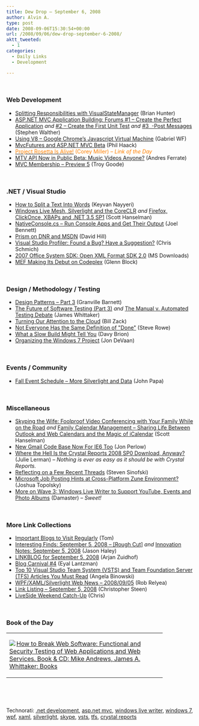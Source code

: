 ```yaml
---
title: Dew Drop – September 6, 2008
author: Alvin A.
type: post
date: 2008-09-06T15:30:54+00:00
url: /2008/09/06/dew-drop-september-6-2008/
aktt_tweeted:
  - 1
categories:
  - Daily Links
  - Development

---
```

</p> 

&#160;

### Web Development

  * <a target="_blank" href="http://rdaarchitecture.blogspot.com/2008/09/splitting-responsibilities-with.html">Splitting Responsibilities with VisualStateManager</a> (Brian Hunter)
  * <a target="_blank" href="http://weblogs.asp.net/stephenwalther/archive/2008/09/05/asp-net-mvc-application-building-forums-1-create-the-perfect-application.aspx">ASP.NET MVC Application Building: Forums #1 &#8211; Create the Perfect Application</a>&#160;_and_&#160;<a target="_blank" href="http://weblogs.asp.net/stephenwalther/archive/2008/09/05/asp-net-mvc-application-building-forums-2-create-the-first-unit-test.aspx">#2 &#8211; Create the First Unit Test</a> _and_&#160;<a target="_blank" href="http://weblogs.asp.net/stephenwalther/archive/2008/09/05/asp-net-mvc-application-building-forums-3-post-messages.aspx">#3&#160; -Post Messages</a> (Stephen Walther)
  * <a target="_blank" href="http://www.codeproject.com/KB/library/Using_V8_Javascript_VM.aspx">Using V8 &#8211; Google Chrome&#8217;s Javascript Virtual Machine</a> (Gabriel WF)
  * <a target="_blank" href="http://haacked.com/archive/2008/09/05/mvcfutures-and-asp.net-mvc-beta.aspx">MvcFutures and ASP.NET MVC Beta</a> (Phil Haack)
  * <a target="_blank" href="http://www.coreysportfolio.com/post/2008/09/Project-Rosetta-is-alive!.aspx"><font color="#ff8000">Project Rosetta Is Alive!</font></a> <font color="#ff8000">(Corey Miller) <em>– Link of the Day</em></font>
  * <a target="_blank" href="http://blog.programmableweb.com/2008/09/05/mtv-api-now-in-public-beta-music-videos-anyone/">MTV API Now in Public Beta: Music Videos Anyone?</a> (Andres Ferrate)
  * <a target="_blank" href="http://www.squaredroot.com/post/2008/09/06/MVC-Membership-Preview-5.aspx">MVC Membership &#8211; Preview 5</a> (Troy Goode)

&#160;

### .NET / Visual Studio

  * <a target="_blank" href="http://nayyeri.net/blog/how-to-split-a-text-into-words/">How to Split a Text Into Words</a> (Keyvan Nayyeri)
  * <a target="_blank" href="http://www.hanselman.com/blog/WindowsLiveMeshSilverlightAndTheCoreCLR.aspx">Windows Live Mesh, Silverlight and the CoreCLR</a>&#160;_and_&#160;<a target="_blank" href="http://www.hanselman.com/blog/FirefoxClickOnceXBAPsAndNET35SP1.aspx">Firefox, ClickOnce, XBAPs and .NET 3.5 SP1</a> (Scott Hanselman)
  * <a target="_blank" href="http://huddledmasses.org/nativeconsolecs-run-console-apps-and-get-their-output/">NativeConsole.cs &#8211; Run Console Apps and Get Their Output</a> (Joel Bennett)
  * <a target="_blank" href="http://blogs.msdn.com/dphill/archive/2008/09/05/prism-on-dnr-and-msdn.aspx">Prism on DNR and MSDN</a> (David Hill)
  * <a target="_blank" href="http://blogs.msdn.com/chrissc/archive/2008/09/05/visual-studio-profiler-found-a-bug-have-a-suggestion.aspx">Visual Studio Profiler: Found a Bug? Have a Suggestion?</a> (Chris Schmich)
  * <a target="_blank" href="http://www.microsoft.com/downloads/details.aspx?familyid=c6e744e5-36e9-45f5-8d8c-331df206e0d0&displaylang=en&tm">2007 Office System SDK: Open XML Format SDK 2.0</a> (MS Downloads)
  * <a target="_blank" href="http://blogs.msdn.com/gblock/archive/2008/09/06/mef-making-its-debut-on-codeplex.aspx">MEF Making Its Debut on Codeplex</a> (Glenn Block)

&#160;

### Design / Methodology / Testing

  * <a target="_blank" href="http://dotnetslackers.com/articles/designpatterns/Design-Patterns-Part-3.aspx">Design Patterns &#8211; Part 3</a> (Granville Barnett)
  * <a target="_blank" href="http://blogs.msdn.com/james_whittaker/archive/2008/09/05/the-future-of-software-testing-part-3.aspx">The Future of Software Testing (Part 3)</a>&#160;_and_&#160;<a target="_blank" href="http://blogs.msdn.com/james_whittaker/archive/2008/09/05/the-manual-v-automated-testing-debate.aspx">The Manual v. Automated Testing Debate</a> (James Whittaker)
  * <a target="_blank" href="http://blogs.msdn.com/billzack/archive/2008/09/05/turning-our-attention-to-the-cloud.aspx">Turning Our Attention to the Cloud</a> (Bill Zack)
  * <a target="_blank" href="http://blogs.msdn.com/steverowe/archive/2008/09/05/not-everyone-has-the-same-definition-of-done.aspx">Not Everyone Has the Same Definition of "Done"</a> (Steve Rowe)
  * <a target="_blank" href="http://davybrion.com/blog/2008/09/what-a-slow-build-might-tell-you/">What a Slow Build Might Tell You</a> (Davy Brion)
  * <a target="_blank" href="http://blogs.msdn.com/e7/archive/2008/09/05/organizing-the-windows-7-project.aspx">Organizing the Windows 7 Project</a> (Jon DeVaan)

&#160;

### Events / Community

  * <a target="_blank" href="http://johnpapa.net/all/fall-event-schedule-ndash-more-silverlight-and-data/">Fall Event Schedule &#8211; More Silverlight and Data</a> (John Papa)

&#160;

### Miscellaneous

  * <a target="_blank" href="http://www.hanselman.com/blog/SkypingTheWifeFoolproofVideoConferencingWithYourFamilyWhileOnTheRoad.aspx">Skyping the Wife: Foolproof Video Conferencing with Your Family While on the Road</a>&#160;_and_&#160;<a target="_blank" href="http://www.hanselman.com/blog/FamilyCalendarManagementSharingLifeBetweenOutlookAndWebCalendarsAndTheMagicOfICalendar.aspx">Family Calendar Management &#8211; Sharing Life Between Outlook and Web Calendars and the Magic of iCalendar</a> (Scott Hanselman)
  * <a target="_blank" href="http://gmailblog.blogspot.com/2008/09/new-gmail-code-base-now-for-ie6-too.html">New Gmail Code Base Now For IE6 Too</a> (Jon Perlow)
  * <a target="_blank" href="http://www.thedatafarm.com/blog/2008/09/05/WhereTheHellIsTheCrystalReports2008SP0DownloadAnyway.aspx">Where the Hell Is the Crystal Reports 2008 SP0 Download, Anyway?</a> (Julie Lerman) _– Nothing is ever as easy as it should be with Crystal Reports._
  * <a target="_blank" href="http://blogs.msdn.com/e7/archive/2008/09/06/reflecting-on-a-few-recent-threads.aspx">Reflecting on a Few Recent Threads</a> (Steven Sinofski)
  * <a target="_blank" href="http://www.engadget.com/2008/09/06/microsoft-job-posting-hints-at-cross-platform-zune-environment/">Microsoft Job Posting Hints at Cross-Platform Zune Environment?</a> (Joshua Topolsky)
  * <a target="_blank" href="http://www.liveside.net/main/archive/2008/09/07/more-on-wave-3-windows-live-writer-to-support-youtube-events-and-photo-albums.aspx">More on Wave 3: Windows Live Writer to Support YouTube, Events and Photo Albums</a> (Damaster) _– Sweet!_

&#160;

### More Link Collections

  * <a target="_blank" href="http://blogs.msdn.com/tom/archive/2008/09/05/important-blogs-to-visit-regularly.aspx">Important Blogs to Visit Regularly</a> (Tom)
  * <a target="_blank" href="http://jasonhaley.com/blog/archive/2008/09/05/142243.aspx">Interesting Finds: September 5, 2008 &#8211; [Rough Cut]</a>&#160;_and_&#160;<a target="_blank" href="http://jasonhaley.com/blog/archive/2008/09/05/142244.aspx">Innovation Notes: September 5, 2008</a> (Jason Haley)
  * <a target="_blank" href="http://www.arjansworld.com/2008/09/05/linkblog-for-september-5-2008/">LINKBLOG for September 5, 2008</a> (Arjan Zuidhof)
  * <a target="_blank" href="http://blogs.microsoft.co.il/blogs/eyal/archive/2008/09/05/blog-carnival-4.aspx">Blog Carnival #4</a> (Eyal Lantzman)
  * <a target="_blank" href="http://blogs.msdn.com/angelab/archive/2008/09/05/top-10-visual-studio-team-system-vsts-and-team-foundation-server-tfs-articles-you-must-read.aspx">Top 10 Visual Studio Team System (VSTS) and Team Foundation Server (TFS) Articles You Must Read</a> (Angela Binowski)
  * <a target="_blank" href="http://blogs.windowsclient.net/rob_relyea/archive/2008/09/06/wpf-xaml-silverlight-web-news-2008-09-05.aspx">WPF/XAML/Silverlight Web News &#8211; 2008/09/05</a> (Rob Relyea)
  * <a target="_blank" href="http://dotnetjunkies.com/WebLog/csteen/archive/2008/09/06/507744.aspx">Link Listing &#8211; September 5, 2008</a> (Christopher Steen)
  * <a target="_blank" href="http://www.liveside.net/main/archive/2008/09/06/liveside-weekend-catchup.aspx">LiveSide Weekend Catch-Up</a> (Chris)

&#160;

### Book of the Day

<div style="padding-bottom: 0px; margin: 0px; padding-left: 0px; padding-right: 0px; display: inline; float: none; padding-top: 0px" id="scid:7dc1bd33-94bd-46fd-a20b-0131235bcd47:7b0f5efb-24cb-4f08-a605-9886471fc35c" class="wlWriterSmartContent">
  <table cellspacing="0" cellpadding="2" width="400" border="0" unselectable="on">
    <tr>
      <td valign="top" width="400">
        <p>
          <a title="How to Break Web Software: Functional and Security Testing of Web Applications and Web Services. Book & CD: Mike Andrews, James A. Whittaker: Books" href="http://www.amazon.com/exec/obidos/ASIN/0321369440/alvinashcraft-20"><img data-recalc-dims="1" decoding="async" src="https://i0.wp.com/images.amazon.com/images/P/0321369440.01.MZZZZZZZ.jpg?w=660" border="0" align="left" style="float:left" />How to Break Web Software: Functional and Security Testing of Web Applications and Web Services. Book & CD: Mike Andrews, James A. Whittaker: Books</a>
        </p>
      </td>
    </tr>
  </table>
</div></p> </p> </p> </p> </p> </p> </p> </p> </p> </p> </p> </p> </p> </p> </p> </p> </p> </p> </p> </p> </p> </p> </p> 

&#160;

<div style="padding-bottom: 0px; margin: 0px; padding-left: 0px; padding-right: 0px; display: inline; float: none; padding-top: 0px" id="scid:C16BAC14-9A3D-4c50-9394-FBFEF7A93539:4fcf21bd-56f3-4daa-b7a0-a530bc980bb5" class="wlWriterSmartContent">
  <!--dotnetkickit-->
</div>

&#160;

<div style="padding-bottom: 0px; margin: 0px; padding-left: 0px; padding-right: 0px; display: inline; float: none; padding-top: 0px" id="scid:d7bf807d-7bb0-458a-811f-90c51817d5c2:c4c95cc6-3e49-40e5-9fc3-61a0c17fdff6" class="wlWriterSmartContent">
  <p>
    <span class="TagSite">Technorati:</span> <a href="http://technorati.com/tag/.net+development" rel="tag" class="tag">.net development</a>, <a href="http://technorati.com/tag/asp.net+mvc" rel="tag" class="tag">asp.net mvc</a>, <a href="http://technorati.com/tag/windows+live+writer" rel="tag" class="tag">windows live writer</a>, <a href="http://technorati.com/tag/windows+7" rel="tag" class="tag">windows 7</a>, <a href="http://technorati.com/tag/wpf" rel="tag" class="tag">wpf</a>, <a href="http://technorati.com/tag/xaml" rel="tag" class="tag">xaml</a>, <a href="http://technorati.com/tag/silverlight" rel="tag" class="tag">silverlight</a>, <a href="http://technorati.com/tag/skype" rel="tag" class="tag">skype</a>, <a href="http://technorati.com/tag/vsts" rel="tag" class="tag">vsts</a>, <a href="http://technorati.com/tag/tfs" rel="tag" class="tag">tfs</a>, <a href="http://technorati.com/tag/crystal+reports" rel="tag" class="tag">crystal reports</a><br /><!-- StartInsertedTags: .net development, asp.net mvc, windows live writer, windows 7, wpf, xaml, silverlight, skype, vsts, tfs, crystal reports :EndInsertedTags -->
  </p>
</div>